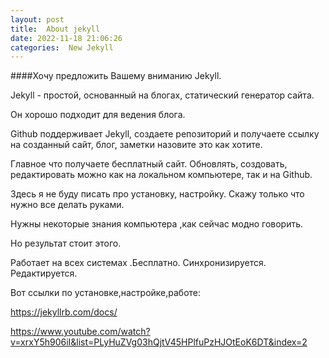 ```yaml
---
layout: post
title:  About jekyll
date: 2022-11-18 21:06:26
categories:  New Jekyll
---
```


####Хочу предложить Вашему вниманию Jekyll. 

Jekyll - простой, основанный на блогах, статический 
генератор сайта. 

Он хорошо подходит для ведения блога.

Github поддерживает Jekyll, создаете 
репозиторий и получаете ссылку на созданный сайт, блог, заметки назовите это как хотите.

Главное что получаете бесплатный сайт. Обновлять, создовать, редактировать можно как на 
локальном компьютере, так и на Github.

Здесь я не буду писать про установку, настройку. Скажу 
только что нужно все делать руками. 

Нужны некоторые знания компьютера ,как сейчас модно 
говорить.

Но результат стоит этого.

Работает на всех системах .Бесплатно. Синхронизируется. 
Редактируется.

Вот ссылки по установке,настройке,работе:

https://jekyllrb.com/docs/

 https://www.youtube.com/watch?v=xrxY5h906iI&list=PLyHuZVg03hQjtV45HPlfuPzHJOtEoK6DT&index=2